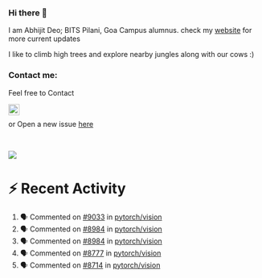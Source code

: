 ### Hi there 👋

I am Abhijit Deo; BITS Pilani, Goa Campus alumnus. check my [website](https://abhi-glitchhg.github.io/) for more current updates 


I like to climb high trees and explore nearby jungles along with our cows :)
### Contact me:

Feel free to Contact


[<img align="left" alt="Abhijit Deo | Gmail" width="22px" src="https://cdn.jsdelivr.net/npm/simple-icons@v3/icons/gmail.svg" />][gmail]
<br />


 or Open a new issue [here](https://github.com/abhi-glitchhg/abhi-glitchhg/issues)

[gmail]: mailto:f20190041@goa.bits-pilani.ac.in

<br>



![](https://komarev.com/ghpvc/?username=abhi-glitchhg&color=green)


# :zap: Recent Activity

<!--START_SECTION:activity-->
1. 🗣 Commented on [#9033](https://github.com/pytorch/vision/issues/9033#issuecomment-2822983530) in [pytorch/vision](https://github.com/pytorch/vision)
2. 🗣 Commented on [#8984](https://github.com/pytorch/vision/issues/8984#issuecomment-2735222475) in [pytorch/vision](https://github.com/pytorch/vision)
3. 🗣 Commented on [#8984](https://github.com/pytorch/vision/issues/8984#issuecomment-2734370968) in [pytorch/vision](https://github.com/pytorch/vision)
4. 🗣 Commented on [#8777](https://github.com/pytorch/vision/issues/8777#issuecomment-2513713420) in [pytorch/vision](https://github.com/pytorch/vision)
5. 🗣 Commented on [#8714](https://github.com/pytorch/vision/issues/8714#issuecomment-2460357506) in [pytorch/vision](https://github.com/pytorch/vision)
<!--END_SECTION:activity-->
